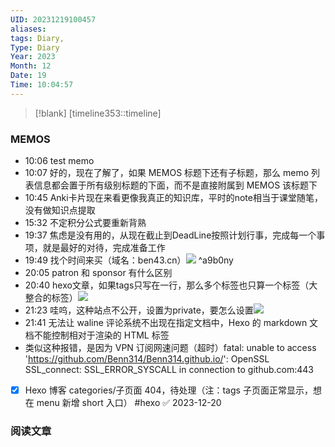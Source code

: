 ```yaml
---
UID: 20231219100457
aliases: 
tags: Diary,
Type: Diary
Year: 2023
Month: 12
Date: 19
Time: 10:04:57
---
```

> [!blank] 
> [timeline353::timeline]


### MEMOS

- 10:06 test memo
- 10:07 好的，现在了解了，如果 MEMOS 标题下还有子标题，那么 memo 列表信息都会置于所有级别标题的下面，而不是直接附属到 MEMOS 该标题下
- 10:45 Anki卡片现在来看更像我真正的知识库，平时的note相当于课堂随笔，没有做知识点提取
- 15:32 不定积分公式要重新背熟
- 19:37 焦虑是没有用的，从现在截止到DeadLine按照计划行事，完成每一个事项，就是最好的对待，完成准备工作
- 19:49 找个时间来买（域名：ben43.cn）![](Pasted%20Image%2020231219194918.png) ^a9b0ny
- 20:05 patron 和 sponsor 有什么区别
- 20:40 hexo文章，如果tags只写在一行，那么多个标签也只算一个标签（大整合的标签）![](Pasted%20Image%2020231219203951.png)
- 21:23 哇呜，这种站点不公开，设置为private，要怎么设置![](Pasted%20Image%2020231219212354.png)
- 21:41 无法让 waline 评论系统不出现在指定文档中，Hexo 的 markdown 文档不能控制相对于渲染的 HTML 标签
- 类似这种报错，是因为 VPN 订阅网速问题（超时）fatal: unable to access 'https://github.com/Benn314/Benn314.github.io/': OpenSSL SSL_connect: SSL_ERROR_SYSCALL in connection to github.com:443


- [x] Hexo 博客 categories/子页面 404，待处理（注：tags 子页面正常显示，想在 menu 新增 short 入口） #hexo ✅ 2023-12-20

### 阅读文章



